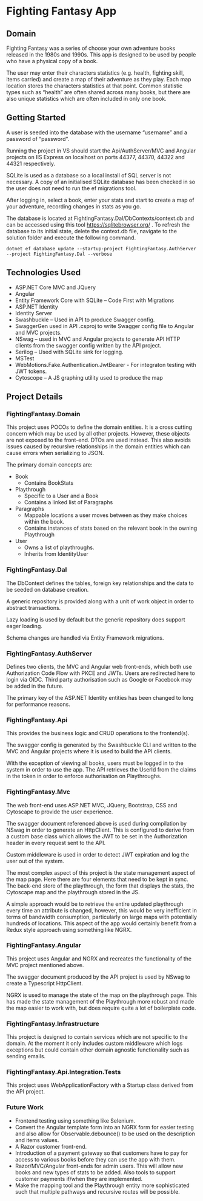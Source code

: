 # Fighting Fantasy App

## Domain
Fighting Fantasy was a series of choose your own adventure books released in the 1980s and 1990s. This app is designed to be used by people who have a physical copy of a book. 

The user may enter their characters statistics (e.g. health, fighting skill, items carried) and create a map of their adventure as they play. Each map location stores the characters statistics at that point.  Common statistic types such as “health” are often shared across many books, but there are also unique statistics which are often included in only one book. 
## Getting Started
A user is seeded into the database with the username “username” and a password of “password”.

Running the project in VS should start the Api/AuthServer/MVC and Angular projects on IIS Express on localhost on ports 44377, 44370, 44322 and 44321 respectively. 

SQLite is used as a database so a local install of SQL server is not necessary.
A copy of an initialised SQLite database has been checked in so the user does not need to run the ef migrations tool.

After logging in, select a book, enter your stats and start to create a map of your adventure, recording changes in stats as you go.

The database is located at FightingFantasy.Dal/DbContexts/context.db and can be accessed using this tool https://sqlitebrowser.org/ .
To refresh the database to its initial state, delete the context.db file, navigate to the solution folder and execute the following command.

`dotnet ef database update --startup-project FightingFantasy.AuthServer --project FightingFantasy.Dal --verbose`
## Technologies Used
- ASP.NET Core MVC and JQuery
- Angular
- Entity Framework Core with SQLite – Code First with Migrations
- ASP.NET Identity
- Identity Server 
- Swashbuckle – Used in API to produce Swagger config.
- SwaggerGen used in API .csproj to write Swagger config file to Angular and MVC projects.
- NSwag – used in MVC and Angular projects to generate API HTTP clients from the swagger config written by the API project.
- Serilog – Used with SQLite sink for logging.
- MSTest 
- WebMotions.Fake.Authentication.JwtBearer - For integraton testing with JWT tokens.
- Cytoscope – A JS graphing utility used to produce the map
## Project Details
### FightingFantasy.Domain
This project uses POCOs to define the domain entities. It is a cross cutting concern which may be used by all other projects. However, these objects are not exposed to the front-end. DTOs are used instead. This also avoids issues caused by recursive relationships in the domain entities which can cause errors when serializing to JSON. 

The primary domain concepts are:
- Book 
  - Contains BookStats 
- Playthrough
  - Specific to a User and a Book
  - Contains a linked list of Paragraphs
- Paragraphs
  - Mappable locations a user moves between as they make choices within the book.
  - Contains instances of stats based on the relevant book in the owning Playthrough
- User
  - Owns a list of playthroughs.
  - Inherits from IdentityUser
### FightingFantasy.Dal
The DbContext defines the tables, foreign key relationships and the data to be seeded on database creation. 

A generic repository is provided along with a unit of work object in order to abstract transactions. 

Lazy loading is used by default but the generic repository does support eager loading.

Schema changes are handled via Entity Framework migrations.

### FightingFantasy.AuthServer
Defines two clients, the MVC and Angular web front-ends, which both use Authorization Code Flow with PKCE and JWTs. 
Users are redirected here to login via OIDC. Third party authorisation such as Google or Facebook may be added in the future.

The primary key of the ASP.NET Identity entities has been changed to long for performance reasons.
### FightingFantasy.Api
This provides the business logic and CRUD operations to the frontend(s). 

The swagger config is generated by the Swashbuckle CLI and written to the MVC and Angular projects where it is used to build the API clients.

With the exception of viewing all books, users must be logged in to the system in order to use the app. The API retrieves the UserId from the claims in the token in order to enforce authorisation on Playthroughs.

### FightingFantasy.Mvc

The web front-end uses ASP.NET MVC, JQuery, Bootstrap, CSS and Cytoscape to provide the user experience. 

The swagger document referenced above is used during compilation by NSwag in order to generate an HttpClient. This is configured to derive from a custom base class which allows the JWT to be set in the Authorization header in every request sent to the API. 

Custom middleware is used in order to detect JWT expiration and log the user out of the system.

The most complex aspect of this project is the state management aspect of the map page. Here there are four elements that need to be kept in sync. The back-end store of the playthrough, the form that displays the stats, the Cytoscape map and the playthrough stored in the JS. 

A simple approach would be to retrieve the entire updated playthrough every time an attribute is changed, however, this would be very inefficient in terms of bandwidth consumption, particularly on large maps with potentially hundreds of locations. This aspect of the app would certainly benefit from a Redux style approach using something like NGRX.

### FightingFantasy.Angular
This project uses Angular and NGRX and recreates the functionality of the MVC project mentioned above. 

The swagger document produced by the API project is used by NSwag to create a Typescript HttpClient.

NGRX is used to manage the state of the map on the playthrough page. This has made the state management of the Playthrough more robust and made the map easier to work with, but does require quite a lot of boilerplate code.

### FightingFantasy.Infrastructure
This project is designed to contain services which are not specific to the domain. At the moment it only includes custom middleware which logs exceptions but could contain other domain agnostic functionality such as sending emails.

### FightingFantasy.Api.Integration.Tests
This project uses WebApplicationFactory with a Startup class derived from the API project.

### Future Work 
- Frontend testing using something like Selenium.
- Convert the Angular template form into an NGRX form for easier testing and also allow for Observable.debounce() to be used on the description and items values. 
- A Razor customer front-end.
- Introduction of a payment gateway so that customers have to pay for access to various books before they can use the app with them.
- Razor/MVC/Angular front-ends for admin users. This will allow new books and new types of stats to be added. Also tools to support customer payments if/when they are implemented.
- Make the mapping tool and the Playthrough entity more sophisticated such that multiple pathways and recursive routes will be possible.
